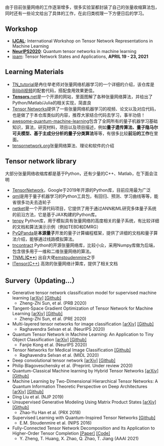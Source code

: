 由于目前张量网络的工作逐渐增多，很多实验室都封装了自己的张量收缩算法包，同时还有一些论文给出了具体的工作，在此归类梳理一下方便日后的学习。

## Workshop

* [**IJCAL**](https://tensorworkshop.github.io/2020/index.html): International Workshop on Tensor Network Representations in Machine Learning
* [**NeurIPS2020**](https://tensorworkshop.github.io/NeurIPS2020/): Quantum tensor networks in machine learning
* [ipam](http://ipam.ucla.edu/wp-content/uploads/2019/09/TMWS2-Poster.pdf): Tensor Network States and Applications, **APRIL 19 - 23, 2021**

## Learning Materials

* [TN_tutorial](https://github.com/ranshiju/TN_tutorial)是冉仕举老师对张量网络机器学习的一个详细的介绍，该仓库是[Bilibili视频](https://www.bilibili.com/video/BV17z411i7yM?p=1)的配套代码，搭配食用效果更佳。
* [**Tensors**.net](https://www.tensors.net/)是一个开源的网站，里面图解了各种张量网络算法，并给出了Python/Matlab/Julia的相关实现，简直良
* [Tensor Networks](https://paperswithcode.com/task/tensor-networks)提供了一些张量网络机器学习的视频、论文以及对应代码，也是做了于本仓库类似的内容，推荐大家结合代码去学习，事半功倍！
* [awesome-quantum-machine-learning](https://github.com/krishnakumarsekar/awesome-quantum-machine-learning)包含了全网所有的量子机器学习基础知识，算法，研究材料，项目以及项目描述，例如**量子遗传算法、量子隐马尔可夫模型、基于主成分分析的量子分类算法**等等，有很多比较**前沿的工作**在里面。
* [tensornetwork.org](https://tensornetwork.org/)张量网络算法、理论和软件的介绍

## **Tensor network library**

大部分张量网络收缩库都是基于Python，还有少量的C++、Matlab，在下面会注明

* [TensorNetwork](https://github.com/google/TensorNetwork)，Google于2019年开源的Python库，目前应用最为广泛
* [qml](https://github.com/qmlcode/qml)是用于量子机器学习的Python工具包，有回归、预测、学习曲线等等，能省很多功夫去造轮子
* [netket](https://github.com/netket/netket)是一个开源代码项目，它提供了用于通过ANN和ML研究多体量子系统的前沿方法，它是基于JAX构建的Python库。
* [tenpy](https://github.com/tenpy/tenpy) Python库，用于模拟具有张量网络的高度相关的量子系统，有比较详细的文档和算法演示示例（例如TEBD和DMRG）
* [PyQPanda](https://github.com/OriginQ/QPanda-2)是**本源量子**开发的量子计算编程框架，提供了详细的文档和量子算法介绍，能够通过线路模拟算法。
* [tncontract](https://github.com/andrewdarmawan/tncontract) Python的开源张量网络库，比较小众，采用Numpy库做为后端，包含很多用于一维和二维张量网络的算法。
* [TNML(**C++**)](https://github.com/emstoudenmire/TNML)  出自大佬[emstoudenmire](https://github.com/emstoudenmire/TNML/commits?author=emstoudenmire)之手
* [ITensor(C++)](https://github.com/ITensor/ITensor) 高效的张量网络计算库，提供了相关文档

## Survery（Updating...）

* Generative tensor network classification model for supervised machine learning [[arXiv]](https://arxiv.org/abs/1903.10742) [[Github]](https://github.com/crazybigcat/GTNC)
  * Zheng-Zhi Sun, et al. (PRB 2020)
* Tangent-Space Gradient Optimization of Tensor Network for Machine Learning  [[arXiv]](https://arxiv.org/abs/2001.04029) [[Github]](https://github.com/crazybigcat/TSGO)
  * Zheng-Zhi Sun, et al. (PRE 2020)
* Multi-layered tensor networks for image classification [[arXiv]](https://arxiv.org/abs/2011.06982) [[Github]](https://github.com/raghavian/mltn)
  * Raghavendra Selvan et al. (NeurIPS 2020)
* Quantum Tensor Network in Machine Learning: An Application to Tiny Object Classification [[arXiv]](https://arxiv.org/pdf/2101.03154.pdf) [[Github]](https://github.com/timqqt/MERA_Image_Classification)
  * Fanjie Kong et al. (NeurIPS 2020)
* Tensor Networks for Medical Image Classification [[Github]](https://github.com/raghavian/loTeNet_pytorch/)
  * Raghavendra Selvan et al. (MIDL 2020) 
*  Deep convolutional tensor network [[arXiv]](https://arxiv.org/abs/2005.14506) [[Github]](https://github.com/philip-bl/dctn)
  * Philip Blagoveschensky et al. (Preprint. Under review 2020)
* Quantum-Classical Machine learning by Hybrid Tensor Networks [[arXiv]](https://arxiv.org/abs/2005.09428) [[Github]](https://github.com/dingliu0305/Hybrid-Tensor-Network)
*  Machine Learning by Two-Dimensional Hierarchical Tensor Networks: A Quantum Information Theoretic Perspective on Deep Architectures [[arXiv]](https://arxiv.org/abs/1710.04833) [[Github]](https://github.com/dingliu0305/Tree-Tensor-Networks-in-Machine-Learning)
  * Ding Liu et al. (NJP 2019)
* Unsupervised Generative Modeling Using Matrix Product States [[arXiv]](https://arxiv.org/abs/1709.01662) [[Github]](https://github.com/congzlwag/UnsupGenModbyMPS) 
  * Zhao-Yu Han et al. (PRX 2018)
* Supervised Learning with Quantum-Inspired Tensor Networks [[Github]](https://github.com/emstoudenmire/TNML)
  * E.M. Stoudenmire et al. (NIPS 2016)
* Fully-Connected Tensor Network Decomposition and Its Application to Higher-Order Tensor Completion [[Paper]](https://www.aaai.org/AAAI21Papers/AAAI-4990.ZhengY.pdf) [[Code]](https://qibinzhao.github.io/publications/AAAI2021_Yu_Bang_Zheng/code_FCTN_Decomposition.zip)
  * Y. Zheng, T. Huang, X. Zhao, Q. Zhao, T. Jiang (AAAI 2021)
